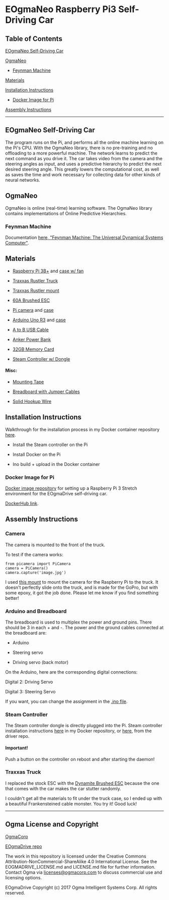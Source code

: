 # EOgmaNeo Raspberry Pi3 Self-Driving Car #

## Table of Contents

[EOgmaNeo Self-Driving Car](#sdc)

[OgmaNeo](#ogma)

- [Feynman Machine](#fm)

[Materials](#materials)

[Installation Instructions](#install)

- [Docker Image for Pi](#docker)

[Assembly Instructions](#assembly)



---------------


<a name="sdc"/>

## EOgmaNeo Self-Driving Car ##


The program runs on the Pi, and performs all the online machine learning on the Pi's CPU. With the OgmaNeo library, there is no pre-training and no offloading to a more powerful machine. The network learns to predict the next command as you drive it. The car takes video from the camera and the steering angles as input, and uses a predictive hierarchy to predict the next desired steering angle. This greatly lowers the computational cost, as well as saves the time and work necessary for collecting data for other kinds of neural networks. 



<a name="ogma"/>

## OgmaNeo ##

OgmaNeo is online (real-time) learning software. The OgmaNeo library contains implementations of Online Predictive Hierarchies. 




<a name="fm"/>

### Feynman Machine ### 

Documentation [here, "Feynman Machine: The Universal Dynamical Systems Computer"](https://arxiv.org/abs/1609.03971).




<a name="materials"/>

## Materials ##

- [Raspberry Pi 3B+](https://www.amazon.com/CanaKit-Raspberry-Power-Supply-Listed/dp/B07BC6WH7V/ref=sr_1_3?s=electronics&ie=UTF8&qid=1527881534&sr=1-3&keywords=pi+3B%2B) and [case w/ fan](https://www.amazon.com/gp/product/B01E8YBSDG/ref=oh_aui_detailpage_o07_s03?ie=UTF8&psc=1)

- [Traxxas Rustler Truck](https://www.amazon.com/gp/product/B01EA6QXWS/ref=oh_aui_detailpage_o07_s00?ie=UTF8&psc=1)

- [Traxxas Rustler mount](https://www.thingiverse.com/thing:1476904/apps/customize/)

- [60A Brushed ESC](https://www.amazon.com/gp/product/B00M1SB35U/ref=oh_aui_detailpage_o03_s00?ie=UTF8&psc=1)

- [Pi camera](https://www.amazon.com/gp/product/B01ER2SKFS/ref=oh_aui_detailpage_o09_s00?ie=UTF8&psc=1) and [case](https://www.amazon.com/gp/product/B00IJZK66G/ref=oh_aui_detailpage_o07_s01?ie=UTF8&psc=1)

- [Arduino Uno R3](https://www.amazon.com/gp/product/B008GRTSV6/ref=oh_aui_detailpage_o07_s02?ie=UTF8&psc=1) and [case](https://www.amazon.com/gp/product/B00UBT87XM/ref=oh_aui_detailpage_o07_s01?ie=UTF8&psc=1)

- [A to B USB Cable](https://www.amazon.com/gp/product/B00K86MVE4/ref=oh_aui_detailpage_o07_s01?ie=UTF8&psc=1)

- [Anker Power Bank](https://www.amazon.com/gp/product/B0194WDVHI/ref=oh_aui_detailpage_o07_s02?ie=UTF8&psc=1)

- [32GB Memory Card](https://www.amazon.com/gp/product/B06XWN9Q99/ref=oh_aui_detailpage_o06_s00?ie=UTF8&psc=1)

- [Steam Controller w/ Dongle](https://store.steampowered.com/app/353370/Steam_Controller/)


#### Misc: #### 

- [Mounting Tape](https://www.amazon.com/gp/product/B003W0R4PE/ref=oh_aui_detailpage_o07_s01?ie=UTF8&psc=1)

- [Breadboard with Jumper Cables](https://www.amazon.com/gp/product/B073X7GZ1P/ref=oh_aui_detailpage_o09_s00?ie=UTF8&psc=1)

- [Solid Hookup Wire](https://www.amazon.com/gp/product/B008L3QJAS/ref=oh_aui_detailpage_o06_s00?ie=UTF8&psc=1)



<a name="install"/>

## Installation Instructions ##



Walkthrough for the installation process in my Docker container repository [here](https://github.com/ylustina/sdc-docker). 

- Install the Steam controller on the Pi

- Install Docker on the Pi

- Ino build + upload in the Docker container



<a name="docker"/>

### Docker Image for Pi ###

[Docker image repository](https://github.com/ylustina/sdc-docker) for setting up a Raspberry Pi 3 Stretch environment for the EOgmaDrive self-driving car.

[DockerHub link](https://hub.docker.com/r/ylustina/sdc-docker/).



<a name="assembly"/>

## Assembly Instructions ## 


### Camera ### 

The camera is mounted to the front of the truck.


To test if the camera works:

    from picamera import PiCamera
    camera = PiCamera()
    camera.capture('image.jpg') 
    

I used [this mount](https://github.com/ylustina/sdc-EOgmaNeo/blob/master/rustler_mount.stl) to mount the camera for the Raspberry Pi to the truck. It doesn't perfectly slide onto the truck, and is made for the GoPro, but with some epoxy, it got the job done. Please let me know if you find something better!


### Arduino and Breadboard ###

The breadboard is used to multiplex the power and ground pins. There should be 3 in each + and -. The power and the ground cables connected at the breadboard are:

- Arduino

- Steering servo

- Driving servo (back motor)



On the Arduino, here are the corresponding digital connections: 

Digital 2: Driving Servo

Digital 3: Steering Servo

If you want, you can change the assignment in the [.ino file](https://github.com/ylustina/sdc-EOgmaNeo/blob/master/self-driving%20car/drive/src/SDC_controller_norf.ino).



### Steam Controller ### 

The Steam controller dongle is directly plugged into the Pi. Steam controller installation instructions [here](https://github.com/ylustina/sdc-docker#controller) in my Docker repository, or [here](https://github.com/ynsta/steamcontroller), from the driver repo. 


#### Important! #### 

Push a button on the controller on reboot and after starting the daemon!



### Traxxas Truck ### 

I replaced the stock ESC with the [Dynamite Brushed ESC](https://www.amazon.com/gp/product/B00M1SB35U/ref=oh_aui_detailpage_o02_s00?ie=UTF8&psc=1) because the one that comes with the car makes the car stutter randomly.

I couldn't get all the materials to fit under the truck case, so I ended up with a beautiful Frankensteined cable monster. You try it! Good luck!


----------------


## Ogma License and Copyright ##

[OgmaCorp](https://github.com/ogmacorp)

[EOgmaDrive repo](https://github.com/ogmacorp/EOgmaDrive)

The work in this repository is licensed under the Creative Commons Attribution-NonCommercial-ShareAlike 4.0 International License. See the EOGMADRIVE_LICENSE.md and LICENSE.md file for further information. Contact Ogma via licenses@ogmacorp.com to discuss commercial use and licensing options.

EOgmaDrive Copyright (c) 2017 Ogma Intelligent Systems Corp. All rights reserved.



